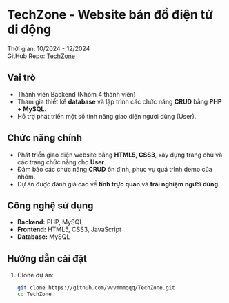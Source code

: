 # TechZone - Website bán đồ điện tử di động

 Thời gian: 10/2024 - 12/2024  
 GitHub Repo: [TechZone](https://github.com/vvvmmmqqq/TechZone)  

## Vai trò
- Thành viên Backend (Nhóm 4 thành viên)  
- Tham gia thiết kế **database** và lập trình các chức năng **CRUD** bằng **PHP + MySQL**.  
- Hỗ trợ phát triển một số tính năng giao diện người dùng (User).  

## Chức năng chính
- Phát triển giao diện website bằng **HTML5, CSS3**, xây dựng trang chủ và các trang chức năng cho **User**.  
- Đảm bảo các chức năng **CRUD** ổn định, phục vụ quá trình demo của nhóm.  
- Dự án được đánh giá cao về **tính trực quan** và **trải nghiệm người dùng**.  

## Công nghệ sử dụng
- **Backend:** PHP, MySQL  
- **Frontend:** HTML5, CSS3, JavaScript  
- **Database:** MySQL  

## Hướng dẫn cài đặt
1. Clone dự án:
   ```bash
   git clone https://github.com/vvvmmmqqq/TechZone.git
   cd TechZone
